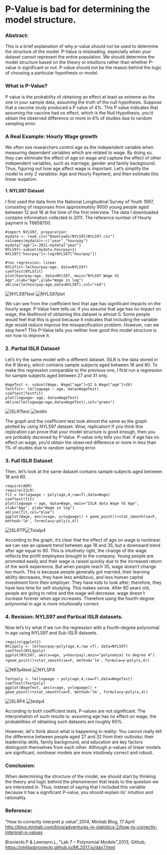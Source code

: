  
# P-Value is bad for determining the model structure. 

### Abstract:
This is a brief explanation of why p-value should not be used to determine the structure of the model. P-Value is misleading, especially when your dataset cannot represent the entire population. We should determine the model structure based on the theory or intuitions rather than whether P-value is significant or not.  P-value should not be the reason behind the logic of choosing a particular hypothesis or model. 

### What is P-Value? 
P value is the probability of obtaining an effect at least as extreme as the one in your sample data, assuming the truth of the null hypothesis. Suppose that a vaccine study produced a P value of 4%. This P value indicates that assuming the vaccine had no effect, which is the Null Hypothesis, you’d obtain the observed difference or more in 4% of studies due to random sampling error.  


### A Real Example: Hourly Wage growth 
We often see researchers control age as the independent variable when measuring dependent variables which are related to wage. By doing so, they can eliminate the effect of age on wage and capture the effect of other independent variables, such as marriage, gender and family background. Thus, figuring out how age affect wage is important. Let’s simplify the model to only 2 variables: Age and Hourly Payment, and then estimate this linear euqation: 

#### 1. NYLS97 Dataset
I first used the data from the National Longitudinal Survey of Youth 1997, consisting of responses from approximately 9000 young people aged between 12 and 16 at the time of the first interview. The data I downloaded contains information collected in 2011. The reference number of Hourly payment is T6658700.

```{r}
#import NYLS97, preparation:
mydata <- read_csv("Downloads/NYLS97/NYLS97.csv")
colnames(mydata)<-c("year","hourpay")
mydata["age"]<-2011-mydata["year"]
NYLS97<-subset(mydata,hourpay>1)
NYLS97["hourpay"]<-log(NYLS97["hourpay"])

#run regression: linear
NYLSfit<-lm(hourpay~age, data=NYLS97)
coeftest(NYLSfit)
plot(hourpay~age, data=NYLS97, main="NYLS97 Wage VS Age",xlab="Age",ylab="Wage in log")
abline(lm(hourpay~age,data=NYLS97),col="red")
```
![NYLS97test](DoNotOpen/2011test.png) ![NYLS97plot](DoNotOpen/2011ln.png)

We can see from the coefficient test that age has significant impacts on the hourly wage. P-Value here tells us: if you assume that age has no impact on wage, the likelihood of obtaining this dataset is almost 0. Some people would feel that this is good because it indicates that including the variable Age would reduce improve the misspecification problem. However, can we stop here? This P-Value tells you neither how good this model structure is nor how to improve it. 

### 2. Partial ISLR Dataset
Let’s try the same model with a different dataset. ISLR is the data stored in the R library, which contains sample subjects aged between 18 and 80. To make this regression comparable to the previous one, I first run a regression for sample subjects aged between 27 and 31 only.

```{r}
WageTest <- subset(Wage, Wage["age"]<32 & Wage["age"]>26)
Testfit<- lm(logwage ~ age, data=WageTest)
coeftest(Testfit)
plot(logwage~ age, data=WageTest)
abline(lm(logwage~age,data=WageTest),col="green")
```
![ISLRTtest](DoNotOpen/ISLRTtest.png) ![testln](DoNotOpen/testln.png)

The graph and the coefficient test look almost the same as the graph plotted by using NYLS97 dataset. Wow, replication! If you think this replication can prove that your model structure is good enough, then you are probably deceived by P-Value. P-value only tells you that: if age has no effect on wage, you’d obtain the observed difference or more in less than 1% of studies due to random sampling error. 

### 3. Full ISLR Dataset
Then, let’s look at the same dataset contains sample subjects aged between 18 and 80.
```{r}
require(AER)
require(ISLR)
fit = lm(logwage ~ poly(age,4,raw=T),data=Wage)
coeftest(fit)
plot(logwage ~ age, data=Wage, main="ISLR data Wage VS Age", xlab="Age", ylab="Wage in log")
abline(fit,col="blue")
ggplot(Wage, aes(x=age, y=logwage)) + geom_point()+stat_smooth(se=F, method='lm', formula=y~poly(x,4))
```
![ISLRTP](DoNotOpen/ISLRTP4.png)![Totalp4](DoNotOpen/Totalp4.png)

According to the graph, it’s clear that the effect of age on wage is nonlinear. we can see an upward trend between age 18 and 35, but a downward trend after age equal to 60. This is intuitively right, the change of the wage reflects the profit employees brought to the company. Young people are promoted easily and their wage is raised quickly due to the increased return of the work experience. But when people reach 35, wage doesn’t change too much. This is because people generally got married, their learning ability decreases, they have less ambitious, and less human capital investment form their employer. They have kids to look after; therefore, they have less time for self-studying. This makes sense. After 60 years old, people are going to retire and the wage will decrease. wage doesn’t increase forever when age increases. Therefore using the fourth-degree polynomial in age is more intuitionally correct. 


### 4. Revision: NYLS97 and Partical ISLR datasets. 
Now let’s try what if we run the regression with a fourth-degree polynomial in age using NYLS97 and Sub-ISLR datasets.
```{r}
require(ggplot2)
NYLSpoly <- lm(hourpay~poly(age,4,raw =T), data=NYLS97)
coeftest(NYLSpoly)
ggplot(NYLS97, aes(x=age, y=hourpay),main="polynomial to degree 4") +geom_point()+stat_smooth(se=F, method='lm'，formula=y~poly(x,4))

```
![N97p4test](DoNotOpen/2011P4test.png)
![NYLSP4](DoNotOpen/2011P4.png)

```{r}
Testpoly <- lm(logwage ~ poly(age,4,raw=T),data=WageTest)
coeftest(Testpoly)
ggplot(WageTest, aes(x=age, y=logwage)) + geom_point()+stat_smooth(se=F, method='lm', formula=y~poly(x,4))

```
![ISLRP4](DoNotOpen/ISLRP4.png)
![testp4](DoNotOpen/testp4.png)

According to both coefficient tests, P-values are not significant. The interpretation of such results is: assuming age has no effect on wage, the probabilities of obtaining such datasets are roughly 60%. 

However, let's think about what is happening in reality: You cannot really tell the difference between people aged 27 and 32 from their outlooks; their leadership skills,  family background, and education are key factors distinguish themselves from each other.  Although p-values of linear models are significant, nonlinear models are more intuitively correct and robust. 


### Conclusion: 
When determining the structure of the model, we should start by thinking the theory and logic behind the phenomenon that leads to the question we are interested in. Thus, instead of saying that I included this variable because it has a significant P-value, you should explain its' intuition and rationality. 





### Reference: 

"How to correctly interpret p value",2014, Minitab Blog, 17 April  http://blog.minitab.com/blog/adventures-in-statistics-2/how-to-correctly-interpret-p-values

Broniecki.P & Leemann.L, "Lab 7 – Polynomial Models",2013, Github, https://philippbroniecki.github.io/ML2017.io/day7.html



